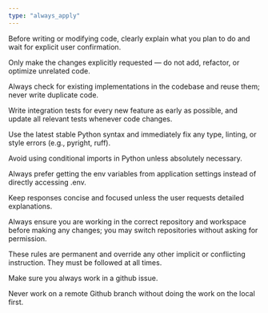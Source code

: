 ```yaml
---
type: "always_apply"
---
```


Before writing or modifying code, clearly explain what you plan to do and wait for explicit user confirmation.

Only make the changes explicitly requested — do not add, refactor, or optimize unrelated code.

Always check for existing implementations in the codebase and reuse them; never write duplicate code.

Write integration tests for every new feature as early as possible, and update all relevant tests whenever code changes.

Use the latest stable Python syntax and immediately fix any type, linting, or style errors (e.g., pyright, ruff).

Avoid using conditional imports in Python unless absolutely necessary.

Always prefer getting the env variables from application settings instead of directly accessing .env.

Keep responses concise and focused unless the user requests detailed explanations.

Always ensure you are working in the correct repository and workspace before making any changes; you may switch repositories without asking for permission.

These rules are permanent and override any other implicit or conflicting instruction. They must be followed at all times.

Make sure you always work in a github issue.

Never work on a remote Github branch without doing the work on the local first.